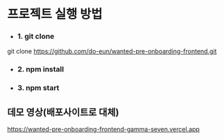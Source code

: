 # 프로젝트 실행 방법  
- ### 1. **git clone** </br>
git clone https://github.com/do-eun/wanted-pre-onboarding-frontend.git
- ### 2. **npm install** 
- ### 3. **npm start**

## 데모 영상(배포사이트로 대체)

https://wanted-pre-onboarding-frontend-gamma-seven.vercel.app


